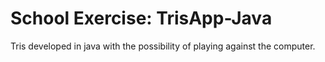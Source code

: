 # School Exercise: TrisApp-Java
Tris developed in java with the possibility of playing against the computer.
